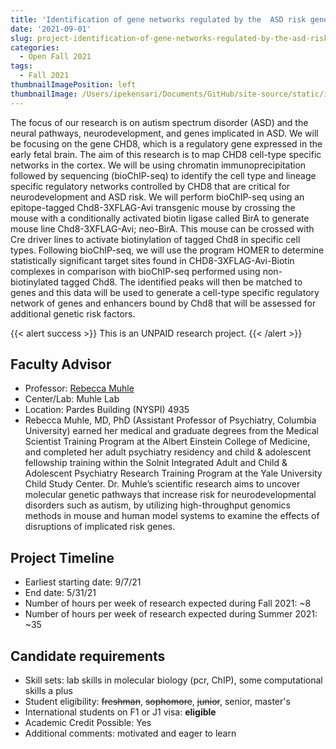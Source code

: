```yaml
---
title: 'Identification of gene networks regulated by the  ASD risk gene CHD8'
date: '2021-09-01'
slug: project-identification-of-gene-networks-regulated-by-the-asd-risk-gene-chd8
categories:
  - Open Fall 2021
tags:
  - Fall 2021
thumbnailImagePosition: left
thumbnailImage: /Users/ipekensari/Documents/GitHub/site-source/static/img/construction.png
---
```

The focus of our research is on autism spectrum disorder (ASD) and the neural pathways, neurodevelopment, and genes implicated in ASD.  We will be focusing on the gene CHD8, which is a regulatory gene expressed in the early fetal brain. The aim of this research is to map CHD8 cell-type specific networks in the cortex.  We will be using chromatin immunoprecipitation followed by sequencing (bioChIP-seq) to identify the cell type and lineage specific regulatory networks controlled by CHD8 that are critical for neurodevelopment and ASD risk.  We will perform bioChIP-seq using an epitope-tagged Chd8-3XFLAG-Avi transgenic mouse by crossing the mouse with a conditionally activated biotin ligase called BirA to generate mouse line Chd8-3XFLAG-Avi; neo-BirA. This mouse can be crossed with Cre driver lines to activate biotinylation of tagged Chd8 in specific cell types. Following bioChIP-seq, we will use the program HOMER to determine statistically significant target sites found in CHD8-3XFLAG-Avi-Biotin complexes in comparison with bioChIP-seq performed using non-biotinylated tagged Chd8.  The identified peaks will then be matched to genes and this data will be used to generate a cell-type specific regulatory network of genes and enhancers bound by Chd8 that will be assessed for additional genetic risk factors.

<!--more-->

{{< alert success >}}
This is an UNPAID research project.
{{< /alert >}}

## Faculty Advisor
+ Professor: [Rebecca Muhle](https://childadolescentpsych.cumc.columbia.edu/faculty/rebecca-muhle-md)
+ Center/Lab: Muhle Lab
+ Location: Pardes Building (NYSPI) 4935
+ Rebecca Muhle, MD, PhD  (Assistant Professor of Psychiatry, Columbia University) earned her medical and graduate degrees from the Medical Scientist Training Program at the Albert Einstein College of Medicine, and completed her adult psychiatry residency and child & adolescent fellowship training within the Solnit Integrated Adult and Child & Adolescent Psychiatry Research Training Program at the Yale University Child Study Center. Dr. Muhle’s scientific research aims to uncover molecular genetic pathways that increase risk for neurodevelopmental disorders such as autism, by utilizing high-throughput genomics methods in mouse and human model systems to examine the effects of disruptions of implicated risk genes.

## Project Timeline
+ Earliest starting date: 9/7/21
+ End date: 5/31/21
+ Number of hours per week of research expected during Fall 2021: ~8
+ Number of hours per week of research expected during Summer 2021: ~35

## Candidate requirements
+ Skill sets: lab skills in molecular biology (pcr, ChIP), some computational skills a plus
+ Student eligibility: ~~freshman~~, ~~sophomore~~, ~~junior~~, senior, master's
+ International students on F1 or J1 visa: **eligible**
+ Academic Credit Possible: Yes
+ Additional comments: motivated and eager to learn

